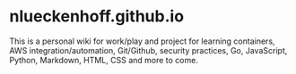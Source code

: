 # nlueckenhoff.github.io
This is a personal wiki for work/play and project for learning containers, AWS integration/automation, Git/Github, security practices, Go, JavaScript, Python, Markdown, HTML, CSS and more to come.
